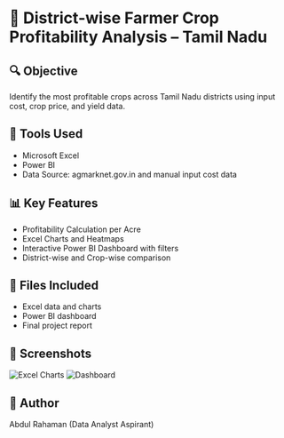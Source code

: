 # 🚜 District-wise Farmer Crop Profitability Analysis – Tamil Nadu

## 🔍 Objective
Identify the most profitable crops across Tamil Nadu districts using input cost, crop price, and yield data.

## 📁 Tools Used
- Microsoft Excel
- Power BI
- Data Source: agmarknet.gov.in and manual input cost data

## 📊 Key Features
- Profitability Calculation per Acre
- Excel Charts and Heatmaps
- Interactive Power BI Dashboard with filters
- District-wise and Crop-wise comparison

## 📎 Files Included
- Excel data and charts
- Power BI dashboard
- Final project report

## 📸 Screenshots
![Excel Charts](visuals/charts.png)
![Dashboard](visuals/dashboard_screenshot.png)

## 📌 Author
Abdul Rahaman (Data Analyst Aspirant)

